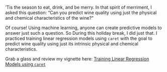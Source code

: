 
’Tis the season to eat, drink, and be merry. In that spirit of
merriment, I asked this question: “Can you predict wine quality using
just the physical and chemical characteristics of the wine?”

Of course! Using machine learning, anyone can create predictive models
to answer just such a question. So During this holiday break, I did just
that. I practiced training linear regression models using `caret` with
the goal to predict wine quality using just its intrinsic physical and
chemical characteristics.

Grab a glass and review my vignette here: [Training Linear Regression
Models using
`caret`](https://not-that-john-williams.github.io/regression-wine-quality/)
